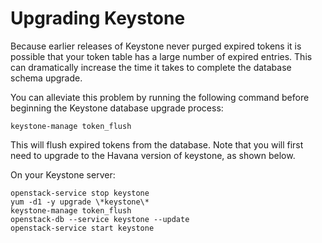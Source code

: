 # Upgrading Keystone

Because earlier releases of Keystone never purged expired tokens it is
possible that your token table has a large number of expired entries.
This can dramatically increase the time it takes to complete the
database schema upgrade.

You can alleviate this problem by running the following command before
beginning the Keystone database upgrade process:

    keystone-manage token_flush

This will flush expired tokens from the database.  Note that you will
first need to upgrade to the Havana version of keystone, as shown
below.

On your Keystone server:

    openstack-service stop keystone
    yum -d1 -y upgrade \*keystone\*
    keystone-manage token_flush
    openstack-db --service keystone --update
    openstack-service start keystone

